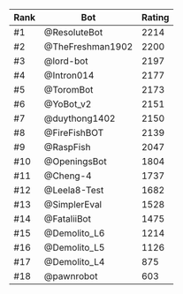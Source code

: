 Rank|Bot|Rating
---|---|---
#1|@ResoluteBot|2214
#2|@TheFreshman1902|2200
#3|@lord-bot|2197
#4|@Intron014|2177
#5|@ToromBot|2173
#6|@YoBot_v2|2151
#7|@duythong1402|2150
#8|@FireFishBOT|2139
#9|@RaspFish|2047
#10|@OpeningsBot|1804
#11|@Cheng-4|1737
#12|@Leela8-Test|1682
#13|@SimplerEval|1528
#14|@FataliiBot|1475
#15|@Demolito_L6|1214
#16|@Demolito_L5|1126
#17|@Demolito_L4|875
#18|@pawnrobot|603

